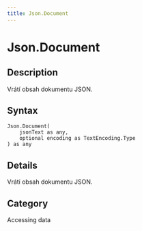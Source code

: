 ```yaml
---
title: Json.Document
---
```


# Json.Document


## Description

Vrátí obsah dokumentu JSON.


## Syntax

```powerquery
Json.Document(
    jsonText as any,
    optional encoding as TextEncoding.Type
) as any
```


## Details

Vrátí obsah dokumentu JSON.



## Category
Accessing data
